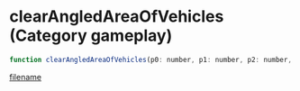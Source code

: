 # clearAngledAreaOfVehicles (Category gameplay)

```js
function clearAngledAreaOfVehicles(p0: number, p1: number, p2: number, p3: number, p4: number, p5: number, p6: number, p7: boolean, p8: boolean, p9: boolean, p10: boolean, p11: boolean): void
```

[filename](clearAngledAreaOfVehicles_m.md ':include')
